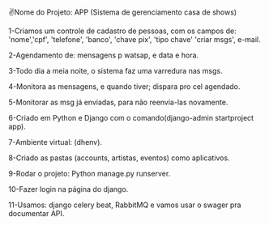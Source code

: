 ✌️Nome do Projeto: APP (Sistema de gerenciamento casa de shows)

1-Criamos um controle de cadastro de pessoas, com os campos de: 
'nome','cpf', 'telefone', 'banco', 'chave pix', 'tipo chave'
'criar msgs', e-mail.

2-Agendamento de: mensagens p watsap, e data e hora.

3-Todo dia a meia noite, o sistema faz uma varredura nas msgs.

4-Monitora as mensagens, e quando tiver; dispara pro cel agendado.

5-Monitorar as msg já enviadas, para não reenvia-las novamente.

6-Criado em Python e Django com o comando(django-admin startproject app).

7-Ambiente virtual: (dhenv).

8-Criado as pastas (accounts, artistas, eventos) como aplicativos.

9-Rodar o projeto: Python manage.py runserver.

10-Fazer login na página do django.

11-Usamos: django celery beat, RabbitMQ e vamos usar o swager
pra documentar API.
